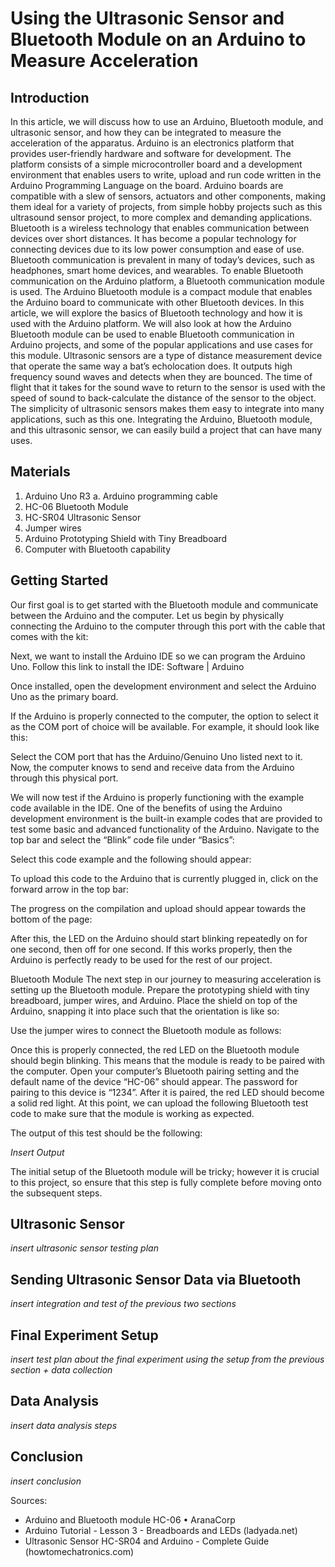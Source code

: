 # Using the Ultrasonic Sensor and Bluetooth Module on an Arduino to Measure Acceleration

## Introduction

In this article, we will discuss how to use an Arduino, Bluetooth module, and ultrasonic sensor, and how they can be integrated to measure the acceleration of the apparatus.  Arduino is an electronics platform that provides user-friendly hardware and software for development. The platform consists of a simple microcontroller board and a development environment that enables users to write, upload and run code written in the Arduino Programming Language on the board. Arduino boards are compatible with a slew of sensors, actuators and other components, making them ideal for a variety of projects, from simple hobby projects such as this ultrasound sensor project, to more complex and demanding applications. Bluetooth is a wireless technology that enables communication between devices over short distances. It has become a popular technology for connecting devices due to its low power consumption and ease of use. Bluetooth communication is prevalent in many of today’s devices, such as headphones, smart home devices, and wearables. To enable Bluetooth communication on the Arduino platform, a Bluetooth communication module is used. The Arduino Bluetooth module is a compact module that enables the Arduino board to communicate with other Bluetooth devices. In this article, we will explore the basics of Bluetooth technology and how it is used with the Arduino platform. We will also look at how the Arduino Bluetooth module can be used to enable Bluetooth communication in Arduino projects, and some of the popular applications and use cases for this module. Ultrasonic sensors are a type of distance measurement device that operate the same way a bat’s echolocation does. It outputs high frequency sound waves and detects when they are bounced. The time of flight that it takes for the sound wave to return to the sensor is used with the speed of sound to back-calculate the distance of the sensor to the object. The simplicity of ultrasonic sensors makes them easy to integrate into many applications, such as this one. Integrating the Arduino, Bluetooth module, and this ultrasonic sensor, we can easily build a project that can have many uses. 		

## Materials
1.	Arduino Uno R3
a.	Arduino programming cable
2.	HC-06 Bluetooth Module
3.	HC-SR04 Ultrasonic Sensor
4.	Jumper wires
5.	Arduino Prototyping Shield with Tiny Breadboard
6.	Computer with Bluetooth capability
	
 
## Getting Started
Our first goal is to get started with the Bluetooth module and communicate between the Arduino and the computer. Let us begin by physically connecting the Arduino to the computer through this port with the cable that comes with the kit:
 

Next, we want to install the Arduino IDE so we can program the Arduino Uno. Follow this link to install the IDE: Software | Arduino

Once installed, open the development environment and select the Arduino Uno as the primary board. 
 

If the Arduino is properly connected to the computer, the option to select it as the COM port of choice will be available. For example, it should look like this:
 
Select the COM port that has the Arduino/Genuino Uno listed next to it. Now, the computer knows to send and receive data from the Arduino through this physical port. 


We will now test if the Arduino is properly functioning with the example code available in the IDE. One of the benefits of using the Arduino development environment is the built-in example codes that are provided to test some basic and advanced functionality of the Arduino. Navigate to the top bar and select the “Blink” code file under “Basics”:
 
Select this code example and the following should appear:
 
To upload this code to the Arduino that is currently plugged in, click on the forward arrow in the top bar:
 
The progress on the compilation and upload should appear towards the bottom of the page:
 
After this, the LED on the Arduino should start blinking repeatedly on for one second, then off for one second. If this works properly, then the Arduino is perfectly ready to be used for the rest of our project. 



Bluetooth Module 
The next step in our journey to measuring acceleration is setting up the Bluetooth module. Prepare the prototyping shield with tiny breadboard, jumper wires, and Arduino. 
Place the shield on top of the Arduino, snapping it into place such that the orientation is like so:
 




Use the jumper wires to connect the Bluetooth module as follows:
 

Once this is properly connected, the red LED on the Bluetooth module should begin blinking. This means that the module is ready to be paired with the computer. Open your computer’s Bluetooth pairing setting and the default name of the device “HC-06” should appear. The password for pairing to this device is “1234”. After it is paired, the red LED should become a solid red light. 
At this point, we can upload the following Bluetooth test code to make sure that the module is working as expected. 
 


The output of this test should be the following:

*Insert Output*

The initial setup of the Bluetooth module will be tricky; however it is crucial to this project, so ensure that this step is fully complete before moving onto the subsequent steps. 

## Ultrasonic Sensor
*insert ultrasonic sensor testing plan*

## Sending Ultrasonic Sensor Data via Bluetooth
*insert integration and test of the previous two sections*

## Final Experiment Setup
*insert test plan about the final experiment using the setup from the previous section + data collection*

## Data Analysis
*insert data analysis steps*

## Conclusion
*insert conclusion* 


Sources:
-	Arduino and Bluetooth module HC-06 • AranaCorp
-	Arduino Tutorial - Lesson 3 - Breadboards and LEDs (ladyada.net)
-	Ultrasonic Sensor HC-SR04 and Arduino - Complete Guide (howtomechatronics.com)



